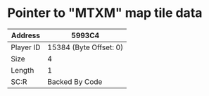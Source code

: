 
#  Pointer to "MTXM" map tile data
Address   | 5993C4
----------|-------------
Player ID | 15384 (Byte Offset: 0)
Size 	  | 4
Length 	  | 1
SC:R      | Backed By Code


